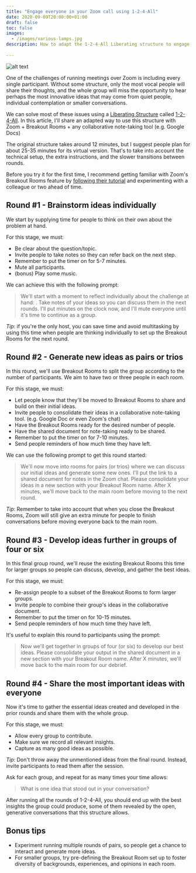 ```yaml
---
title: "Engage everyone in your Zoom call using 1-2-4-All"
date: 2020-09-09T20:00:00+01:00
draft: false
toc: false
images:
  - /images/various-lamps.jpg
description: How to adapt the 1-2-4-All Liberating structure to engage all participants and produce better ideass
  
---
```

![alt text](/images/various-lamps.jpg "Lamps in different shapes and sizes")

One of the challenges of running meetings over Zoom is including every single participant. Without some structure, only the most vocal people will share their thoughts, and the whole group will miss the opportunity to hear perhaps the most innovative ideas that may come from quiet people, individual contemplation or smaller conversations.

We can solve most of these issues using a [Liberating Structure](http://www.liberatingstructures.com/home/) called [1-2-4-All](http://www.liberatingstructures.com/1-1-2-4-all/). In this article, I'll share an adapted way to use this structure with Zoom + Breakout Rooms + any collaborative note-taking tool (e.g. Google Docs)

The original structure takes around 12 minutes, but I suggest people plan for about 25-35 minutes for its virtual version. That's to take into account the technical setup, the extra instructions, and the slower transitions between rounds.

Before you try it for the first time, I recommend getting familiar with Zoom's Breakout Rooms feature by [following their tutorial](https://support.zoom.us/hc/en-us/articles/206476093-Enabling-breakout-rooms) and experimenting with a colleague or two ahead of time.

## Round #1 - Brainstorm ideas individually

We start by supplying time for people to think on their own about the problem at hand. 

For this stage, we must:

* Be clear about the question/topic.
* Invite people to take notes so they can refer back on the next step.
* Remember to put the timer on for 5-7 minutes.
* Mute all participants.
* (bonus) Play some music.

We can achieve this with the following prompt:

> We'll start with a moment to reflect individually about the challenge at hand: <topic framed as question>.
> Take notes of your ideas so you can discuss them in the next rounds. I'll put <X> minutes on the clock now, and I'll mute everyone until it's time to continue as a group.

*Tip*: if you're the only host, you can save time and avoid multitasking by using this time when people are thinking individually to set up the Breakout Rooms for the next round.

## Round #2 - Generate new ideas as pairs or trios

In this round, we'll use Breakout Rooms to split the group according to the number of participants. We aim to have two or three people in each room.

For this stage, we must:

* Let people know that they'll be moved to Breakout Rooms to share and build on their initial ideas.
* Invite people to consolidate their ideas in a collaborative note-taking tool. (e.g. Google Doc or even Zoom's chat)
* Have the Breakout Rooms ready for the desired number of people.
* Have the shared document for note-taking ready to be shared.
* Remember to put the timer on for 7-10 minutes.
* Send people reminders of how much time they have left.

We can use the following prompt to get this round started:

> We'll now move into rooms for pairs (or trios) where we can discuss our initial ideas and generate some new ones. 
> I'll put the link to a shared document for notes in the Zoom chat. 
> Please consolidate your ideas in a new section with your Breakout Room name. 
> After X minutes, we'll move back to the main room before moving to the next round.

*Tip*: Remember to take into account that when you close the Breakout Rooms, Zoom will still give an extra minute for people to finish conversations before moving everyone back to the main room.

## Round #3 - Develop ideas further in groups of four or six

In this final group round, we'll reuse the existing Breakout Rooms this time for larger groups so people can discuss, develop, and gather the best ideas.

For this stage, we must:

* Re-assign people to a subset of the Breakout Rooms to form larger groups.
* Invite people to combine their group's ideas in the collaborative document.
* Remember to put the timer on for 10-15 minutes.
* Send people reminders of how much time they have left.

It's useful to explain this round to participants using the prompt:

> Now we'll get together in groups of four (or six) to develop our best ideas.
> Please consolidate your output in the shared document in a new section with your Breakout Room name. After X minutes, we'll move back to the main room for our debrief.

## Round #4 - Share the most important ideas with everyone

Now it's time to gather the essential ideas created and developed in the prior rounds and share them with the whole group.

For this stage, we must:

* Allow every group to contribute.
* Make sure we record all relevant insights.
* Capture as many good ideas as possible.

*Tip*: Don't throw away the unmentioned ideas from the final round. Instead, invite participants to read them after the session.

Ask for each group, and repeat for as many times your time allows:

> What is one idea that stood out in your conversation?

After running all the rounds of 1-2-4-All, you should end up with the best insights the group could produce, some of them revealed by the open, generative conversations that this structure allows.

## Bonus tips

* Experiment running multiple rounds of pairs, so people get a chance to interact and generate more ideas.
* For smaller groups, try pre-defining the Breakout Room set up to foster diversity of backgrounds, experiences, and opinions in each room.

<script async data-uid="eac27b7594" src="https://dogged-knitter-3175.ck.page/eac27b7594/index.js"></script>

